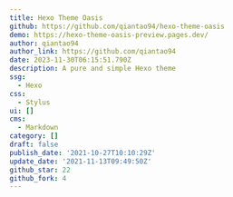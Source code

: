 ```yaml
---
title: Hexo Theme Oasis
github: https://github.com/qiantao94/hexo-theme-oasis
demo: https://hexo-theme-oasis-preview.pages.dev/
author: qiantao94
author_link: https://github.com/qiantao94
date: 2023-11-30T06:15:51.790Z
description: A pure and simple Hexo theme
ssg:
  - Hexo
css:
  - Stylus
ui: []
cms:
  - Markdown
category: []
draft: false
publish_date: '2021-10-27T10:10:29Z'
update_date: '2021-11-13T09:49:50Z'
github_star: 22
github_fork: 4
---
```

